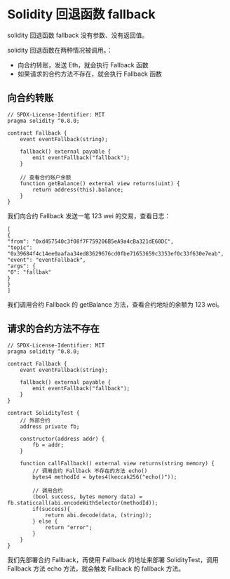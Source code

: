 # Solidity 回退函数 fallback

solidity 回退函数 fallback 没有参数、没有返回值。

solidity 回退函数在两种情况被调用。：

- 向合约转账，发送 Eth，就会执行 Fallback 函数
- 如果请求的合约方法不存在，就会执行 Fallback 函数

## 向合约转账

```solidity
// SPDX-License-Identifier: MIT
pragma solidity ^0.8.0;

contract Fallback {
    event eventFallback(string);

    fallback() external payable {
        emit eventFallback("fallback");
    }

    // 查看合约账户余额
    function getBalance() external view returns(uint) {
        return address(this).balance;
    }
}
```

我们向合约 Fallback 发送一笔 123 wei 的交易，查看日志：

```solidity
[
{
"from": "0xd457540c3f08f7F759206B5eA9a4cBa321dE60DC",
"topic": "0x39684f4c14ee0aafaa34ed83629676cd0fbe71653659c3353ef0c33f630e7eab",
"event": "eventFallback",
"args": {
"0": "fallbak"
}
}
]
```

我们调用合约 Fallback 的 getBalance 方法，查看合约地址的余额为 123 wei。

## 请求的合约方法不存在 

```solidity
// SPDX-License-Identifier: MIT
pragma solidity ^0.8.0;

contract Fallback {
    event eventFallback(string);

    fallback() external payable {
        emit eventFallback("fallback");
    }
}

contract SolidityTest {
    // 外部合约
    address private fb;

    constructor(address addr) {
        fb = addr;
    }

    function callFallback() external view returns(string memory) {
        // 调用合约 Fallback 不存在的方法 echo()
        bytes4 methodId = bytes4(keccak256("echo()"));

        // 调用合约
        (bool success, bytes memory data) = fb.staticcall(abi.encodeWithSelector(methodId));
        if(success){
            return abi.decode(data, (string));
        } else {
            return "error";
        }
    }
}
```

我们先部署合约 Fallback，再使用 Fallback 的地址来部署 SolidityTest，调用 Fallback 方法 echo 方法，就会触发 Fallback 的 fallback 方法。
